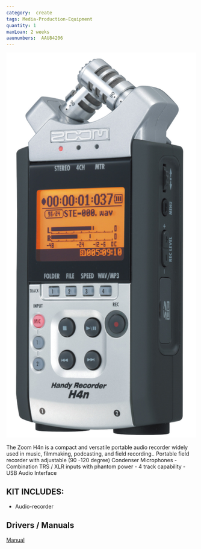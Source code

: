 ```yaml
---
category:  create
tags: Media-Production-Equipment
quantity: 1
maxLoan: 2 weeks
aaunumbers:  AAU84206
---
```

![Zoom H4n Field Recorder](/assets/images/equip/h4n.png)

The Zoom H4n is a compact and versatile portable audio recorder widely used in music, filmmaking, podcasting, and field recording.. Portable field recorder with adjustable (90  -120 degree) Condenser Microphones - Combination TRS / XLR inputs with phantom power - 4 track capability - USB Audio Interface
## KIT INCLUDES:
-  Audio-recorder

## Drivers / Manuals
[Manual](https://zoomcorp.com/media/documents/H4n-manual.pdf)



